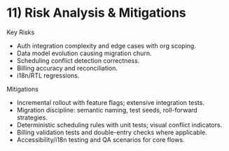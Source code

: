 # 11) Risk Analysis & Mitigations

Key Risks
- Auth integration complexity and edge cases with org scoping.
- Data model evolution causing migration churn.
- Scheduling conflict detection correctness.
- Billing accuracy and reconciliation.
- i18n/RTL regressions.

Mitigations
- Incremental rollout with feature flags; extensive integration tests.
- Migration discipline: semantic naming, test seeds, roll-forward strategies.
- Deterministic scheduling rules with unit tests; visual conflict indicators.
- Billing validation tests and double-entry checks where applicable.
- Accessibility/i18n testing and QA scenarios for core flows.
